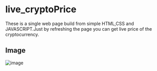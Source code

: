 # live_cryptoPrice
These is a single web page build from simple HTML,CSS and JAVASCRIPT.Just by refreshing the page you can get live price of the cryptocurrency.

## Image
![image](https://github.com/Ayush121k/live_cryptoPrice/assets/137554466/70f33613-ada9-4ad3-8878-f0b146f0364c)







